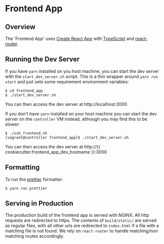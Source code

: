 # Frontend App

## Overview

The 'Frontend App' uses [Create React App](https://github.com/facebook/create-react-app)
with [TypeScript](https://www.typescriptlang.org) and [react-router](https://reacttraining.com/react-router/).

## Running the Dev Server

If you have `yarn` installed on you host machine, you can start the dev server
with the `start_dev_server.sh` script. This is a thin wrapper around
`yarn run start` and just sets some requirement environment variables:

```
$ cd frontend_app
$ ./start_dev_server.sh
```

You can then access the dev server at http://localhost:3000

If you don't have `yarn` installed on your host machine you can start the dev
server on the `controller` VM instead, although you may find this to be slower:

```
$ ./ssh_frontend.sh
[vagrant@controller frontend_app]$ ./start_dev_server.sh
```

You can then access the dev server at http://{{ cookiecutter.frontend_app_dev_hostname }}:3000

## Formatting

To run the [prettier](https://prettier.io) formatter:

```
$ yarn run prettier
```

## Serving in Production

The production build of the frontend app is served with NGINX. All http
requests are redirected to https. The contents of `build/static/` are served as
regular files, with all other urls are redirected to `index.html` if a file with
a matching file is not found. We rely on `react-router` to handle matching/non
matching routes accordingly.
